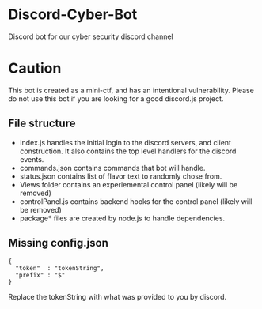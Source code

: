 # Discord-Cyber-Bot
Discord bot for our cyber security discord channel

# Caution
This bot is created as a mini-ctf, and has an intentional vulnerability. Please do not use this bot if you are looking for a good discord.js project.



## File structure

- index.js handles the initial login to the discord servers, and client construction. It also contains the top level handlers for the discord events.
- commands.json contains commands that bot will handle.
- status.json contains list of flavor text to randomly chose from.
- Views folder contains an experiemental control panel (likely will be removed)
- controlPanel.js contains backend hooks for the control panel (likely will be removed)
- package* files are created by node.js to handle dependencies.

## Missing config.json

```
{ 
  "token"  : "tokenString",
  "prefix" : "$"
}
```
Replace the tokenString with what was provided to you by discord.
